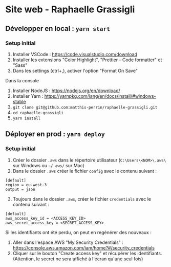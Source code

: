 # Site web - Raphaelle Grassigli

## Développer en local : `yarn start`

### Setup initial

1. Installer VSCode : https://code.visualstudio.com/download
2. Installer les extensions "Color Highlight", "Prettier - Code formatter" et "Sass"
3. Dans les settings (ctrl+,), activer l'option "Format On Save"

Dans la console

1. Installer NodeJS : https://nodejs.org/en/download/
2. Installer Yarn : https://yarnpkg.com/lang/en/docs/install/#windows-stable
3. `git clone git@github.com:matthis-perrin/raphaelle-grassigli.git`
4. `cd raphaelle-grassigli`
5. `yarn install`

## Déployer en prod : `yarn deploy`

### Setup initial

1. Créer le dossier `.aws` dans le répertoire utilisateur (`C:\Users\<NOM>\.aws\` sur Windows ou `~/.aws/` sur Mac)
2. Dans le dossier `.aws` créer le fichier `config` avec le contenu suivant :

```
[default]
region = eu-west-3
output = json
```

3. Toujours dans le dossier `.aws`, créer le fichier `credentials` avec le contenu suivant :

```
[default]
aws_access_key_id = <ACCESS_KEY_ID>
aws_secret_access_key = <SECRET_ACCESS_KEY>
```

Si les identifiants ont été perdu, on peut en regénérer des nouveaux :

1. Aller dans l'espace AWS "My Security Credentials" : https://console.aws.amazon.com/iam/home?#/security_credentials
2. Cliquer sur le bouton "Create access key" et récupérer les identifiants. (Attention, le secret ne sera affiché à l'écran qu'une seul fois)
